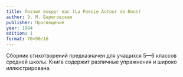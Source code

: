 ```yaml
---
title: Поэзия вокруг нас (La Poesie Autour de Nous)
author: Э. М. Береговская
publisher: Просвещение
year: 1984
edition: 1
format: 70×90/16
---
```


Сборник стихотворений предназначен для учащихся 5—6 классов средней школы. Книга содержит различные упражнения и широко иллюстрирована.
